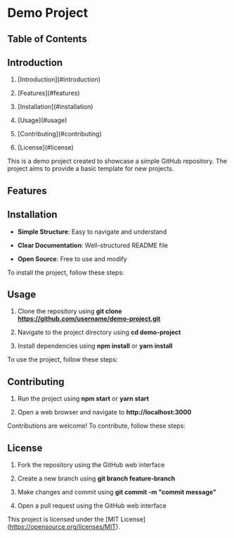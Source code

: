 # Demo Project
## Table of Contents
## Introduction
1. \[Introduction\](#introduction)

2. \[Features\](#features)

3. \[Installation\](#installation)

4. \[Usage\](#usage)

5. \[Contributing\](#contributing)

6. \[License\](#license)

This is a demo project created to showcase a simple GitHub repository. The project aims to provide a basic template for new projects.

## Features
## Installation
- **Simple Structure**: Easy to navigate and understand

- **Clear Documentation**: Well-structured README file

- **Open Source**: Free to use and modify

To install the project, follow these steps:

## Usage
1. Clone the repository using **git clone https://github.com/username/demo-project.git**

2. Navigate to the project directory using **cd demo-project**

3. Install dependencies using **npm install** or **yarn install**

To use the project, follow these steps:

## Contributing
1. Run the project using **npm start** or **yarn start**

2. Open a web browser and navigate to **http://localhost:3000**

Contributions are welcome! To contribute, follow these steps:

## License
1. Fork the repository using the GitHub web interface

2. Create a new branch using **git branch feature-branch**

3. Make changes and commit using **git commit -m "commit message"**

4. Open a pull request using the GitHub web interface

This project is licensed under the \[MIT License\](https://opensource.org/licenses/MIT).

